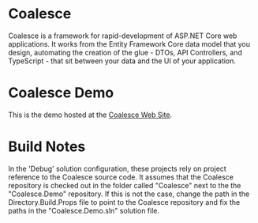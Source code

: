 # Coalesce

Coalesce is a framework for rapid-development of ASP.NET Core web applications. It works from the Entity Framework Core data model that you design, automating the creation of the glue - DTOs, API Controllers, and TypeScript - that sit between your data and the UI of your application. 

# Coalesce Demo

This is the demo hosted at the [Coalesce Web Site](https://coalesce.intellitect.com/demo).

# Build Notes
In the 'Debug' solution configuration, these projects rely on project reference to the Coalesce source code.  It assumes that the Coalesce repository is checked out in the folder called "Coalesce" next to the the "Coalesce.Demo" repository.  If this is not the case, change the path in the Directory.Build.Props file to point to the Coalesce repository and fix the paths in the "Coalesce.Demo.sln" solution file.